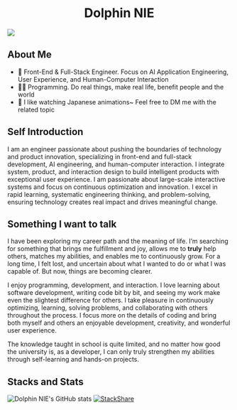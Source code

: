 # <div align="center">Dolphin NIE</div>

![](https://api.visitorbadge.io/api/VisitorHit?user=NYH-Dolphin&repo=github-visitors-badge&countColor=%57068c)

## About Me

- 💼 Front-End & Full-Stack Engineer. Focus on AI Application Engineering, User Experience, and Human-Computer Interaction
- 👩‍💻 Programming. Do real things, make real life, benefit people and the world
- 🙂 I like watching Japanese animations~ Feel free to DM me with the related topic

## Self Introduction

I am an engineer passionate about pushing the boundaries of technology and product innovation, specializing in front-end and full-stack development, AI engineering, and human-computer interaction. I integrate system, product, and interaction design to build intelligent products with exceptional user experience. I am passionate about large-scale interactive systems and focus on continuous optimization and innovation. I excel in rapid learning, systematic engineering thinking, and problem-solving, ensuring technology creates real impact and drives meaningful change.

## Something I want to talk

I have been exploring my career path and the meaning of life. I’m searching for something that brings me fulfillment and joy, allows me to **truly** help others, matches my abilities, and enables me to continuously grow. For a long time, I felt lost, and uncertain about what I wanted to do or what I was capable of. But now, things are becoming clearer.

I enjoy programming, development, and interaction. I love learning about software development, writing code bit by bit, and seeing my work make even the slightest difference for others. I take pleasure in continuously optimizing, learning, solving problems, and collaborating with others throughout the process. I focus more on the details of coding and bring both myself and others an enjoyable development, creativity, and wonderful user experience.

The knowledge taught in school is quite limited, and no matter how good the university is, as a developer, I can only truly strengthen my abilities through self-learning and hands-on projects.


## Stacks and Stats
![Dolphin NIE's GitHub stats](https://github-readme-stats.vercel.app/api?username=NYH-Dolphin&count_private=true&show_icons=true&theme=swift)
[![StackShare](http://img.shields.io/badge/tech-stack-0690fa.svg?style=flat)](https://stackshare.io/nyh-dolphin/personal-stack)




